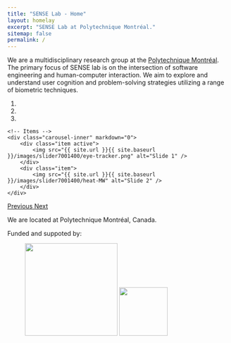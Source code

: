 ```yaml
---
title: "SENSE Lab - Home"
layout: homelay
excerpt: "SENSE Lab at Polytechnique Montréal."
sitemap: false
permalink: /
---
```


We are a multidisciplinary research group at the [Polytechnique Montréal](https://www.polymtl.ca/). 
The primary focus of SENSE lab is on the intersection of software engineering and human-computer interaction. 
We aim to explore and understand user cognition and problem-solving strategies utilizing a range of biometric techniques.

<div markdown="0" id="carousel" class="carousel slide" data-ride="carousel" data-interval="4000" data-pause="hover" >
    <!-- Menu -->
    <ol class="carousel-indicators">
        <li data-target="#carousel" data-slide-to="0" class="active"></li>
        <li data-target="#carousel" data-slide-to="1"></li>
        <li data-target="#carousel" data-slide-to="2"></li>
    </ol>

    <!-- Items -->
    <div class="carousel-inner" markdown="0">
        <div class="item active">
            <img src="{{ site.url }}{{ site.baseurl }}/images/slider7001400/eye-tracker.png" alt="Slide 1" />
        </div>
        <div class="item">
            <img src="{{ site.url }}{{ site.baseurl }}/images/slider7001400/heat-MW" alt="Slide 2" />
        </div>
    </div>
  <a class="left carousel-control" href="#carousel" role="button" data-slide="prev">
    <span class="glyphicon glyphicon-chevron-left" aria-hidden="true"></span>
    <span class="sr-only">Previous</span>
  </a>
  <a class="right carousel-control" href="#carousel" role="button" data-slide="next">
    <span class="glyphicon glyphicon-chevron-right" aria-hidden="true"></span>
    <span class="sr-only">Next</span>
  </a>
</div>

We are located at Polytechnique Montréal, Canada.

Funded and suppoted by:
<figure class="fourth">
  <img src="{{ site.url }}{{ site.baseurl }}/images/logopic/PolytechniqueFR.jpg" style="width: 210px">
  <img src="{{ site.url }}{{ site.baseurl }}/images/logopic/Logo-Ivado.png" style="width: 110px">
</figure>
